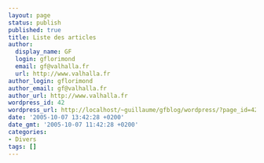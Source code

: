 ```yaml
---
layout: page
status: publish
published: true
title: Liste des articles
author:
  display_name: GF
  login: gflorimond
  email: gf@valhalla.fr
  url: http://www.valhalla.fr
author_login: gflorimond
author_email: gf@valhalla.fr
author_url: http://www.valhalla.fr
wordpress_id: 42
wordpress_url: http://localhost/~guillaume/gfblog/wordpress/?page_id=42
date: '2005-10-07 13:42:28 +0200'
date_gmt: '2005-10-07 11:42:28 +0200'
categories:
- Divers
tags: []
---
```


<phpcode>
<?php c2c_get_recent_posts(10000); ?>
</phpcode>
